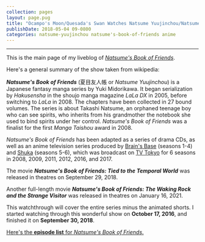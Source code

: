 ```yaml
---
collection: pages
layout: page.pug
title: "Ocampo's Moon/Quesada's Swan Watches Natsume Yuujinchou/Natsume's Book of Friends"
publishDate: 2018-05-04 09-0800
categories: natsume-yuujinchou natsume's-book-of-friends anime
---
```


---
This is the main page of my liveblog of [*Natsume's Book of Friends*][natsuyu].

Here's a general summary of the show taken from wikipedia:

***Natsume's Book of Friends*** (夏目友人帳 or *Natsume Yuujinchou*) is a Japanese fantasy manga series by Yuki Midorikawa. It began serialization by *Hakusensha* in the shoujo manga magazine *LaLa DX* in 2005, before switching to *LaLa* in 2008. The chapters have been collected in 27 bound volumes. The series is about Takashi Natsume, an orphaned teenage boy who can see spirits, who inherits from his grandmother the notebook she used to bind spirits under her control. *Natsume's Book of Friends* was a finalist for the first *Manga Taishou* award in 2008. 

*Natsume's Book of Friends* has been adapted as a series of drama CDs, as well as an anime television series produced by [Brain's Base][bb] (seasons 1-4) and [Shuka][shuka] (seasons 5-6), which was broadcast on [TV Tokyo][tv-tokyo] for 6 seasons in 2008, 2009, 2011, 2012, 2016, and 2017.

The movie ***Natsume's Book of Friends: Tied to the Temporal World*** was released in theatres on September 29, 2018.

Another full-length movie ***Natsume's Book of Friends: The Waking Rock and the Strange Visitor*** was released in theatres on January 16, 2021.

This watchthrough will cover the entire series minus the animated shorts. I started watching through this wonderful show on **October 17, 2016**, and finished it on **September 30, 2018**.

<span class="nav-masterlist">[Here's the **episode list** for *Natsume's Book of Friends*.][masterlist]</span>

[natsuyu]:		https://en.wikipedia.org/wiki/Natsume's_Book_of_Friends
[bb]:			https://en.wikipedia.org/wiki/Brain's_Base
[shuka]:		https://en.wikipedia.org/wiki/Shuka
[tv-tokyo]:		https://en.wikipedia.org/wiki/TV_Tokyo
[masterlist]: 	./masterlist/